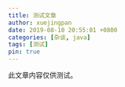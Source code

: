 ```yaml
---
title: 测试文章
author: xuejingpan
date: 2019-08-10 20:55:01 +0800
categories: [杂谈, java]
tags: [测试]
pin: true
---
```

此文章内容仅供测试。